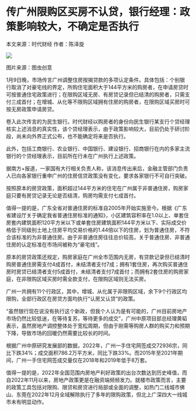 # 传广州限购区买房不认贷，银行经理：政策影响较大，不确定是否执行

本文来源：时代财经 作者：陈泽旋

![](https://inews.gtimg.com/newsapp_bt/0/15603588996/1000)

图片来源：图虫创意

1月9日晚，市场传言广州调整住房按揭贷款的多项认定条件。具体包括：个别银行取消了对豪宅线的界定，所购住宅面积大于144平方米的购房者，在申请房贷时可按普通住宅政策进行；在限购区域无房、有房贷记录但已结清的购房者，只需支付三成首付；在增城、从化等不限购区域拥有住房的购房者，在限购区域买房时可按无房政策申请房贷。

卷入此次传言的为民生银行。时代财经以购房者的身份向民生银行某支行个贷经理核实上述消息的真实性，该个贷经理表示，由于政策影响较大，目前仍处于研讨阶段，尚未向外界正式公布，也不能确定将来是否执行。

此外，包括工商银行、农业银行、中国银行、建设银行、招商银行在内的多家主流银行的个贷经理表示，目前所在行未在广州执行上述政策。

据南方+报道，一家国有大行相关负责人称，该消息传出来后，金融主管部门负责人已向各家银行重申广州的住房信贷政策没有变化，要求各家银行不可自行突破。

按照原本的房贷政策，面积超过144平方米的住宅在广州属于非普通住房，购房家庭只要有房贷记录无论是否结清，购房均需支付七成首付。

值得一提的是，广东全省对普通住房的标准自2005年开始实施至今。根据《广东省建设厅关于确定我省普通住房标准的通知》，小区建筑容积率在1.0以上、单套住房套内建筑面积120平方米以下或单套住房建筑面积144平方米以下、实际成交价格低于同级别土地上住房平均交易价格的1.44倍以下的住房，划为普通住房，不符合该标准的为非普通住房。由于非普通住房往往总价较高，关于普通住房、非普通住房的认定标准在市场间被称为“豪宅线”。

原本的房贷政策还规定，购房家庭在广州全市范围内无房，有贷款记录但已结清时购房普通住房需支付4成首付，未结清者支付7成；拥有1套住房，再次购买普通住房时房贷已结清者支付5成首付，未结清者支付7成首付；而拥有2套住房的购房家庭，在非限购区域买房时需全款支付，在限购区域则无法买房。

广州一共拥有11个行政区，其中，增城、从化属于非限购区域，余下9个行政区均限购，全部行政区在房贷方面均执行“认房又认贷”的政策。

“虽然银行现在说没有执行这个新政，但我个人认为是有可能的，广州目前房地产市场仍然比较低迷，在等待复苏，等待更多的成交”，广州中原项目部总经理黄韬表示，虽然房地产调控整体处于宽松周期，但由于刚需等购房人群的购买力和预期下降，导致市场的回暖仍然需要比较长的时间。

根据广州中原研究发展部的数据，2022年，广州一手住宅网签成交72936宗，同比下跌34%；成交面积786.2万平方米，同比下跌33%。而2015年至2021年期间，广州一手住宅网签成交量仅在2018年和2019年低于8万套。

值得一提的是，2022年全国范围内房地产利好政策的出台次数达到历史峰值，而自2022年11月以来，房地产政策更是在融资端频频发力。就楼市政策而言，主要的政策工具包括对限购、限贷和房贷进行局部或全面的调整，如热门二线城市佛山、东莞在2022年12月全域解除执行了多年的限购政策，但北上广深四大一线城市未有明显动作。

